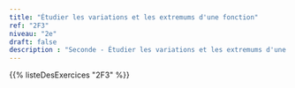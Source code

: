 ```yaml
---
title: "Étudier les variations et les extremums d'une fonction"
ref: "2F3"
niveau: "2e"
draft: false
description : "Seconde - Étudier les variations et les extremums d'une fonction"
---
```


{{% listeDesExercices "2F3" %}}

